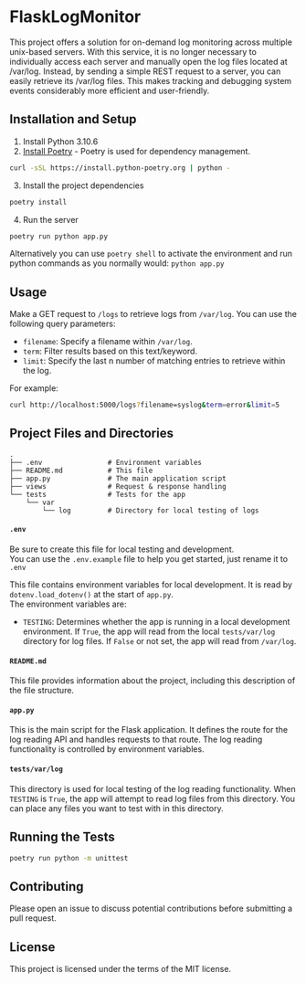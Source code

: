 # FlaskLogMonitor

This project offers a solution for on-demand log monitoring across multiple unix-based servers. With this service, it is no longer necessary to individually access each server and manually open the log files located at /var/log. Instead, by sending a simple REST request to a server, you can easily retrieve its /var/log files. This makes tracking and debugging system events considerably more efficient and user-friendly.

## Installation and Setup

1. Install Python 3.10.6
2. [Install Poetry](https://python-poetry.org/docs/#installation) - Poetry is used for dependency management.

```bash
curl -sSL https://install.python-poetry.org | python -
```
3. Install the project dependencies
```bash
poetry install
```

4. Run the server
```bash
poetry run python app.py
```
Alternatively you can use ```poetry shell``` to activate the environment and run python commands as you normally would: ```python app.py```

## Usage

Make a GET request to `/logs` to retrieve logs from `/var/log`. You can use the following query parameters:

- `filename`: Specify a filename within `/var/log`.
- `term`: Filter results based on this text/keyword.
- `limit`: Specify the last n number of matching entries to retrieve within the log.

For example:

```bash
curl http://localhost:5000/logs?filename=syslog&term=error&limit=5
```


## Project Files and Directories
```
.
├── .env                # Environment variables
├── README.md           # This file
├── app.py              # The main application script
├── views               # Request & response handling
└── tests               # Tests for the app
    └── var
        └── log         # Directory for local testing of logs
```
#### `.env`
Be sure to create this file for local testing and development.
<br/> 
You can use the ```.env.example``` file to help you get started, just rename it to ```.env```
<br/>

This file contains environment variables for local development. It is read by `dotenv.load_dotenv()` at the start of `app.py`.
<br/>
The environment variables are:

- `TESTING`: Determines whether the app is running in a local development environment. If `True`, the app will read from the local `tests/var/log` directory for log files. If `False` or not set, the app will read from `/var/log`.

#### `README.md`

This file provides information about the project, including this description of the file structure.

#### `app.py`

This is the main script for the Flask application. It defines the route for the log reading API and handles requests to that route. The log reading functionality is controlled by environment variables.

#### `tests/var/log`

This directory is used for local testing of the log reading functionality. When `TESTING` is `True`, the app will attempt to read log files from this directory. You can place any files you want to test with in this directory.

## Running the Tests

```bash
poetry run python -m unittest
```

## Contributing

Please open an issue to discuss potential contributions before submitting a pull request.

## License

This project is licensed under the terms of the MIT license.

